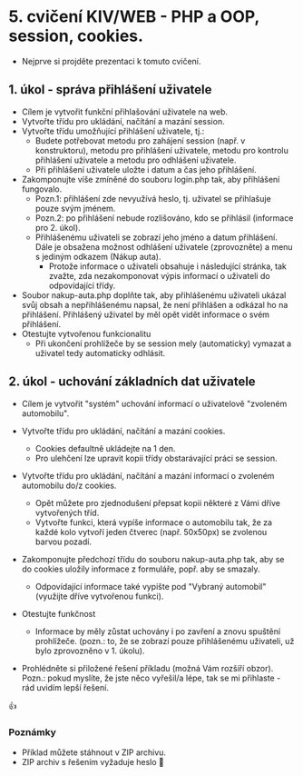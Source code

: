 # 5. cvičení KIV/WEB - PHP a OOP, session, cookies.

* Nejprve si projděte prezentaci k tomuto cvičení.


## 1. úkol - správa přihlášení uživatele

* Cílem je vytvořit funkční přihlašování uživatele na web.
* Vytvořte třídu pro ukládání, načítání a mazání session.
* Vytvořte třídu umožňující přihlášení uživatele, tj.:
  * Budete potřebovat metodu pro zahájení session (např. v konstruktoru), metodu pro přihlášení uživatele, metodu pro kontrolu přihlášení uživatele a metodu pro odhlášení uživatele.
  * Při přihlášení uživatele uložte i datum a čas jeho přihlášení.
* Zakomponujte víše zmíněné do souboru login.php tak, aby přihlášení fungovalo.
  * Pozn.1: přihlášení zde nevyužívá heslo, tj. uživatel se přihlašuje pouze svým jménem.
  * Pozn.2: po přihlášení nebude rozlišováno, kdo se přihlásil (informace pro 2. úkol).
  * Přihlášenému uživateli se zobrazí jeho jméno a datum přihlášení. Dále je obsažena možnost odhlášení uživatele (zprovozněte) a menu s jediným odkazem (Nákup auta).
    * Protože informace o uživateli obsahuje i následující stránka, tak zvažte, zda nezakomponovat výpis informací o uživateli do odpovídající třídy.
* Soubor nakup-auta.php doplňte tak, aby přihlášenému uživateli ukázal svůj obsah a nepřihlášenému napsal, že není přihlášen a odkázal ho na přihlášení. Přihlášený uživatel by měl opět vidět informace o svém přihlášení.
* Otestujte vytvořenou funkcionalitu
  * Při ukončení prohlížeče by se session mely (automaticky) vymazat a uživatel tedy automaticky odhlásit.


## 2. úkol - uchování základních dat uživatele

* Cílem je vytvořit "systém" uchování informací o uživatelově "zvoleném automobilu".
* Vytvořte třídu pro ukládání, načítání a mazání cookies.
  * Cookies defaultně ukládejte na 1 den.
  * Pro ulehčení lze upravit kopii třídy obstarávající práci se session.
* Vytvořte třídu pro ukládání, načítání a mazání informací o zvoleném automobilu do/z cookies.
  * Opět můžete pro zjednodušení přepsat kopii některé z Vámi dříve vytvořených tříd.
  * Vytvořte funkci, která vypíše informace o automobilu tak, že za každé kolo vytvoří jeden čtverec (např. 50x50px) se zvolenou barvou pozadí.
* Zakomponujte předchozí třídu do souboru nakup-auta.php tak, aby se do cookies uložily informace z formuláře, popř. aby se smazaly.
  * Odpovídající informace také vypište pod "Vybraný automobil" (využijte dříve vytvořenou funkci).
* Otestujte funkčnost
  * Informace by měly zůstat uchovány i po zavření a znovu spuštění prohlížeče. (pozn.: to, že se zobrazí pouze přihlášenému uživateli, už bylo zprovozněno v 1. úkolu).
  

* Prohlédněte si přiložené řešení příkladu (možná Vám rozšíří obzor). Pozn.: pokud myslíte, že jste něco vyřešil/a lépe, tak se mi přihlaste - rád uvidím lepší řešení.


:+1:


### Poznámky

* Příklad můžete stáhnout v ZIP archivu.
* ZIP archiv s řešením vyžaduje heslo :monkey: